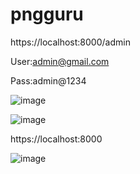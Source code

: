 # pngguru

https://localhost:8000/admin

User:admin@gmail.com

Pass:admin@1234

![image](https://user-images.githubusercontent.com/27028517/157320449-9c166544-a29b-43d0-8b22-49478c67b78f.png)

![image](https://user-images.githubusercontent.com/27028517/157320667-4d8c4b84-4d45-4944-b1ef-36c4e1f39994.png)


https://localhost:8000

![image](https://user-images.githubusercontent.com/27028517/157319758-c2811e42-2cd8-4ba7-bf1b-4c9f861b3f26.png)

